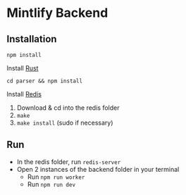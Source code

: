 # Mintlify Backend

## Installation

`npm install`

Install [Rust](https://www.rust-lang.org/tools/install)

`cd parser && npm install`

Install [Redis](https://redis.io/)
1. Download & cd into the redis folder
2. `make`
3. `make install` (sudo if necessary)

## Run
* In the redis folder, run `redis-server`
* Open 2 instances of the backend folder in your terminal
  * Run `npm run worker`
  * Run `npm run dev`

